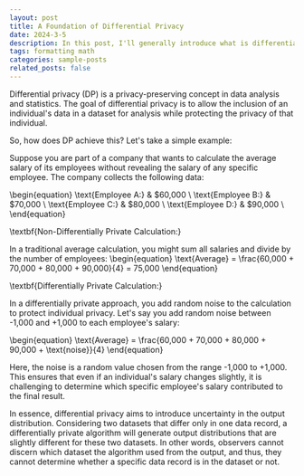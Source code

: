 ```yaml
---
layout: post
title: A Foundation of Differential Privacy
date: 2024-3-5
description: In this post, I'll generally introduce what is differential privacy with an example
tags: formatting math
categories: sample-posts
related_posts: false
---
```


Differential privacy (DP) is a privacy-preserving concept in data analysis and statistics. The goal of differential privacy is to allow the inclusion of an individual's data in a dataset for analysis while protecting the privacy of that individual.

So, how does DP achieve this? Let's take a simple example:

Suppose you are part of a company that wants to calculate the average salary of its employees without revealing the salary of any specific employee. The company collects the following data:

\begin{equation}
\text{Employee A:} & \$60,000 \\
\text{Employee B:} & \$70,000 \\
\text{Employee C:} & \$80,000 \\
\text{Employee D:} & \$90,000 \\
\end{equation}


\textbf{Non-Differentially Private Calculation:}

In a traditional average calculation, you might sum all salaries and divide by the number of employees:
\begin{equation}
\text{Average} = \frac{60,000 + 70,000 + 80,000 + 90,000}{4} = 75,000
\end{equation}

\textbf{Differentially Private Calculation:}

In a differentially private approach, you add random noise to the calculation to protect individual privacy. Let's say you add random noise between -1,000 and +1,000 to each employee's salary:

\begin{equation}
\text{Average} = \frac{60,000 + 70,000 + 80,000 + 90,000 + \text{noise}}{4}
\end{equation}

Here, the noise is a random value chosen from the range -1,000 to +1,000. This ensures that even if an individual's salary changes slightly, it is challenging to determine which specific employee's salary contributed to the final result.

In essence, differential privacy aims to introduce uncertainty in the output distribution. Considering two datasets that differ only in one data record, a differentially private algorithm will generate output distributions that are slightly different for these two datasets. In other words, observers cannot discern which dataset the algorithm used from the output, and thus, they cannot determine whether a specific data record is in the dataset or not.
